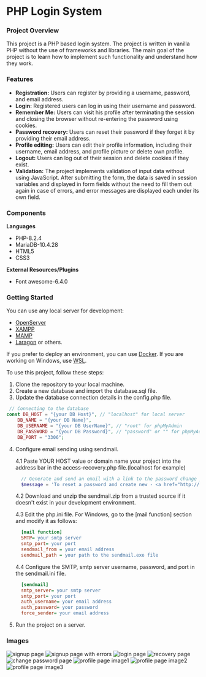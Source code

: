 # PHP Login System

### Project Overview

This project is a PHP based login system.
The project is written in vanilla PHP without the use of frameworks and libraries.
The main goal of the project is to learn how to implement such functionality and understand how they work.

### Features


* __Registration:__ Users can register by providing a username, password, and email address.
* __Login:__ Registered users can log in using their username and password.
* __Remember Me:__ Users can visit his profile after terminating the session and closing the browser without re-entering the password using cookies.
* __Password recovery:__ Users can reset their password if they forget it by providing their email address.
* __Profile editing:__ Users can edit their profile information, including their username, email address, and profile picture or delete own profile.
* __Logout:__ Users can log out of their session and delete cookies if they exist.
* __Validation:__ The project implements validation of input data without using JavaScript. After submitting the form, the data is saved in session variables and displayed in form fields without the need to fill them out again in case of errors, and error messages are displayed each under its own field.

### Components

__Languages__
* PHP-8.2.4
* MariaDB-10.4.28
* HTML5
* CSS3

__External Resources/Plugins__
* Font awesome-6.4.0

### Getting Started 

You can use any local server for development:
* [OpenServer](https://ospanel.io/)
* [XAMPP](https://www.apachefriends.org/)
* [MAMP](https://www.mamp.info/)
* [Laragon](https://laragon.org/)
or others.

If you prefer to deploy an environment, you can use [Docker](https://www.docker.com/).
If you are working on Windows, use [WSL](https://learn.microsoft.com/ru-ru/windows/wsl/install).

To use this project, follow these steps:
1. Clone the repository to your local machine.
2. Create a new database and import the database.sql file.
3. Update the database connection details in the config.php file.

```php
 // Connecting to the database
const DB_HOST = "{your DB Host}", // "localhost" for local server
    DB_NAME = "{your DB Name}", 
    DB_USERNAME = "{your DB UserName}", // "root" for phpMyAdmin
    DB_PASSWORD = "{your DB Password}", // "password" or "" for phpMyAdmin
    DB_PORT = "3306";
```
4. Configure email sending using sendmail.
   
    4.1 Paste YOUR HOST value or domain name your project into the address bar in the access-recovery.php file.(localhost for example)
    ```php
      // Generate and send an email with a link to the password change page using the built-in mail function
      $message = 'To reset a password and create new - <a href="http://{YOUR HOST}/pages/change-password.php?code='.$code.'">click here</a>. </br>Reset your password in a hour.';
    ```
    4.2 Download and unzip the sendmail.zip from a trusted source if it doesn't exist in your development environment.
   
    4.3 Edit the php.ini file. For Windows, go to the [mail function] section and modify it as follows:

    ```ini
      [mail function]
      SMTP= your smtp server
      smtp_port= your port
      sendmail_from = your email address
      sendmail_path = your path to the sendmail.exe file 
    ```
    4.4 Configure the SMTP, smtp server username, password, and port in the sendmail.ini file.
    ```ini
      [sendmail]
      smtp_server= your smtp server
      smtp_port= your port
      auth_username= your email address
      auth_password= your password
      force_sender= your email address
    ```

6. Run the project on a server.

### Images
![signup page](https://github.com/imdvdv/PHP-Login-system/blob/master/signup.png)
![signup page with errors](https://github.com/imdvdv/PHP-Login-system/blob/master/signup-failure.png)
![login page](https://github.com/imdvdv/PHP-Login-system/blob/master/login.png)
![recovery page](https://github.com/imdvdv/PHP-Login-system/blob/master/recovery.png)
![change password page](https://github.com/imdvdv/PHP-Login-system/blob/master/change-password.png)
![profile page image1](https://github.com/imdvdv/PHP-Login-system/blob/master/profile1.png)
![profile page image2](https://github.com/imdvdv/PHP-Login-system/blob/master/profile2.png)
![profile page image3](https://github.com/imdvdv/PHP-Login-system/blob/master/profile3.png)




